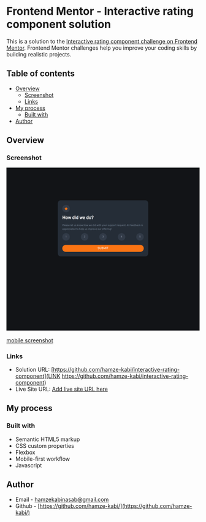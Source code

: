 # Frontend Mentor - Interactive rating component solution

This is a solution to the [Interactive rating component challenge on Frontend Mentor](https://www.frontendmentor.io/challenges/interactive-rating-component-koxpeBUmI). Frontend Mentor challenges help you improve your coding skills by building realistic projects. 

## Table of contents

- [Overview](#overview)
  - [Screenshot](#screenshot)
  - [Links](#links)
- [My process](#my-process)
  - [Built with](#built-with)
- [Author](#author)

## Overview

### Screenshot

![desktop screenshot](screenshots\desktop-screenshot.png)

[mobile screenshot](screenshots\mobile-screenshot.png)

### Links

- Solution URL: [https://github.com/hamze-kabi/interactive-rating-component](LINK https://github.com/hamze-kabi/interactive-rating-component)
- Live Site URL: [Add live site URL here](https://your-live-site-url.com)

## My process

### Built with

- Semantic HTML5 markup
- CSS custom properties
- Flexbox
- Mobile-first workflow
- Javascript

## Author

- Email - [hamzekabinasab@gmail.com](hamzekabinasab@gmail.com)
- Github - [https://github.com/hamze-kabi/](https://github.com/hamze-kabi/)

